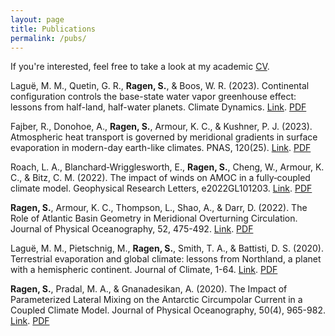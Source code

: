 ```yaml
---
layout: page
title: Publications
permalink: /pubs/
---
```

If you're interested, feel free to take a look at my academic [CV](/bibliography/Zho_Ragen_CV.pdf).

Laguë, M. M., Quetin, G. R., **Ragen, S.**, & Boos, W. R. (2023). Continental configuration controls the base-state water vapor greenhouse effect: lessons from half-land, half-water planets. Climate Dynamics. [Link](https://eartharxiv.org/repository/view/5196/). [PDF](/bibliography/Halfland.pdf)

Fajber, R., Donohoe, A., **Ragen, S.**, Armour, K. C., & Kushner, P. J. (2023). Atmospheric heat transport is governed by meridional gradients in surface evaporation in modern-day earth-like climates. PNAS, 120(25). [Link](https://www.pnas.org/doi/10.1073/pnas.2217202120). [PDF](/bibliography/Evap_HT.pdf)

Roach, L. A., Blanchard‐Wrigglesworth, E., **Ragen, S.**, Cheng, W., Armour, K. C., & Bitz, C. M. (2022). The impact of winds on AMOC in a fully‐coupled climate model. Geophysical Research Letters, e2022GL101203. [Link](https://agupubs.onlinelibrary.wiley.com/doi/full/10.1029/2022GL101203?casa_token=4pzdcRJVQl0AAAAA%3Arm0W3RF2BiAnsi-wkUl_AarTWXcRS8D40ki0WRNCyiHyJV7ICozm6geXhp7MEyfQc2Wwn2br6WVEOE0). [PDF](/bibliography/NUDGE_WINDS.pdf)

**Ragen, S.**, Armour, K. C., Thompson, L., Shao, A., & Darr, D. (2022). The Role of Atlantic Basin Geometry in Meridional Overturning Circulation. Journal of Physical Oceanography, 52, 475-492. [Link](https://journals.ametsoc.org/view/journals/phoc/52/3/JPO-D-21-0036.1.xml?tab_body=fulltext-display). [PDF](/bibliography/BasinGeometry.pdf)

Laguë, M. M., Pietschnig, M., **Ragen, S.**, Smith, T. A., & Battisti, D. S. (2020). Terrestrial evaporation and global climate: lessons from Northland, a planet with a hemispheric continent. Journal of Climate, 1-64. [Link](https://journals.ametsoc.org/view/journals/clim/aop/JCLI-D-20-0452.1/JCLI-D-20-0452.1.xml). [PDF](/bibliography/NORTHLAND.pdf)

**Ragen, S.**, Pradal, M. A., & Gnanadesikan, A. (2020). The Impact of Parameterized Lateral Mixing on the Antarctic Circumpolar Current in a Coupled Climate Model. Journal of Physical Oceanography, 50(4), 965-982. [Link](https://journals.ametsoc.org/view/journals/phoc/50/4/jpo-d-19-0249.1.xml?tab_body=fulltext-display). [PDF](/bibliography/AREDI.pdf)

